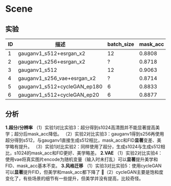 # Scene
## 实验
|  ID    |  描述    | batch_size | mask_acc  | 美学 | FID | 总分
|  ----    |  ----  | ----  |----  |----  |----  |----  |
|  1    | gauganv1_s512+esrgan_x2  | 12 | 0.8808 | 4.9649 | 47.3168 | 0.4507
|  2    | gauganv1_s256+esrgan_x2  | ? | 0.8718 | 5.0146 | 52.2234 | 0.4268
|  3    | gauganv1_s512  | 12 | 0.9063 | 4.9318 | 47.7813 | 0.4601
|  4    | gauganv1_s256_vae+esrgan_x2  | ? | 0.8714 | 5.0663 | 42.69 | 0.4704
|  5    | gauganv1_s512+cycleGAN_ep180  | 6 | 0.8833 | 4.9263 | 41.567 | 0.4757
|  6    | gauganv1_s512+cycleGAN_ep20  | 6 | 0.8877 | 4.8457 | 49.1204 | 0.4409

## 分析
**1.超分/分辨率**
（1）实验1对比实验3：超分得到s1024高清图并不能显著提高美学；超分后mask_acc降低。
（2）实验2对比实验3：gauganv1得到s256再使用超分得到s512，与gauganv1直接生成s512相比，mask_acc和FID**显著**变差、美学略有提升。
（3）实验1对比实验2：同样使用了超分，生成s1024与生成s512相比，s1024的mask_acc和FID更好、美学略差。
**2.VAE**
（1）实验2对比实验4：使用vae将真实图片encode为随机变量（输入时未打乱）可以**显著**提升美学和FID、mask_acc基本不变。
**3.风格迁移**
（1）实验3对比实验5：使用cycleGAN可以**显著**提升FID，但美学和mask_acc都下降了
🔺（2）cycleGAN主要是饱和度变化了，有些场景的细节有一些提升，但美学并没有提高，比较奇怪。
